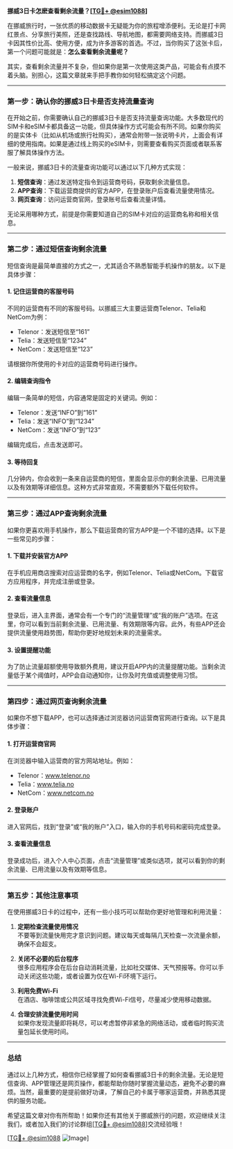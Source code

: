 **挪威3日卡怎麽查看剩余流量？[[TG💪+ @esim1088](https://t.me/s/esim1088)]**

在挪威旅行时，一张优质的移动数据卡无疑能为你的旅程增添便利。无论是打卡网红景点、分享旅行美照，还是查找路线、导航地图，都需要网络支持。而挪威3日卡因其性价比高、使用方便，成为许多游客的首选。不过，当你购买了这张卡后，第一个问题可能就是：**怎么查看剩余流量呢？**

其实，查看剩余流量并不复杂，但如果你是第一次使用这类产品，可能会有点摸不着头脑。别担心，这篇文章就来手把手教你如何轻松搞定这个问题。

---

### **第一步：确认你的挪威3日卡是否支持流量查询**
在开始之前，你需要确认自己的挪威3日卡是否支持流量查询功能。大多数现代的SIM卡和eSIM卡都具备这一功能，但具体操作方式可能会有所不同。如果你购买的是实体卡（比如从机场或旅行社购买），通常会附带一张说明卡片，上面会有详细的使用指南。如果是通过线上购买的eSIM卡，则需要查看购买页面或者联系客服了解具体操作方法。

一般来说，挪威3日卡的流量查询功能可以通过以下几种方式实现：

1. **短信查询**：通过发送特定指令到运营商号码，获取剩余流量信息。
2. **APP查询**：下载运营商提供的官方APP，在登录账户后查看流量使用情况。
3. **网页查询**：访问运营商官网，登录账号后查看流量详情。

无论采用哪种方式，前提是你需要知道自己的SIM卡对应的运营商名称和相关信息。

---

### **第二步：通过短信查询剩余流量**
短信查询是最简单直接的方式之一，尤其适合不熟悉智能手机操作的朋友。以下是具体步骤：

#### **1. 记住运营商的客服号码**
不同的运营商有不同的客服号码。以挪威三大主要运营商Telenor、Telia和NetCom为例：
- Telenor：发送短信至“161”
- Telia：发送短信至“1234”
- NetCom：发送短信至“123”

请根据你所使用的卡对应的运营商号码进行操作。

#### **2. 编辑查询指令**
编辑一条简单的短信，内容通常是固定的关键词。例如：
- Telenor：发送“INFO”到“161”
- Telia：发送“INFO”到“1234”
- NetCom：发送“INFO”到“123”

编辑完成后，点击发送即可。

#### **3. 等待回复**
几分钟内，你会收到一条来自运营商的短信，里面会显示你的剩余流量、已用流量以及有效期等详细信息。这种方式非常直观，不需要额外下载任何软件。

---

### **第三步：通过APP查询剩余流量**
如果你更喜欢用手机操作，那么下载运营商的官方APP是一个不错的选择。以下是一些常见的步骤：

#### **1. 下载并安装官方APP**
在手机应用商店搜索对应运营商的名字，例如Telenor、Telia或NetCom。下载官方应用程序，并完成注册或登录。

#### **2. 查看流量信息**
登录后，进入主界面，通常会有一个专门的“流量管理”或“我的账户”选项。在这里，你可以看到当前剩余流量、已用流量、有效期限等内容。此外，有些APP还会提供流量使用趋势图，帮助你更好地规划未来的流量需求。

#### **3. 设置提醒功能**
为了防止流量超额使用导致额外费用，建议开启APP内的流量提醒功能。当剩余流量低于某个阈值时，APP会自动通知你，让你及时充值或调整使用习惯。

---

### **第四步：通过网页查询剩余流量**
如果你不想下载APP，也可以选择通过浏览器访问运营商官网进行查询。以下是具体步骤：

#### **1. 打开运营商官网**
在浏览器中输入运营商的官方网站地址。例如：
- Telenor：www.telenor.no
- Telia：www.telia.no
- NetCom：www.netcom.no

#### **2. 登录账户**
进入官网后，找到“登录”或“我的账户”入口，输入你的手机号码和密码完成登录。

#### **3. 查看流量信息**
登录成功后，进入个人中心页面，点击“流量管理”或类似选项，就可以看到你的剩余流量、已用流量以及有效期等信息。

---

### **第五步：其他注意事项**
在使用挪威3日卡的过程中，还有一些小技巧可以帮助你更好地管理和利用流量：

1. **定期检查流量使用情况**  
   不要等到流量快用完才意识到问题。建议每天或每隔几天检查一次流量余额，确保不会超支。

2. **关闭不必要的后台程序**  
   很多应用程序会在后台自动消耗流量，比如社交媒体、天气预报等。你可以手动关闭这些功能，或者设置为仅在Wi-Fi环境下运行。

3. **利用免费Wi-Fi**  
   在酒店、咖啡馆或公共区域寻找免费Wi-Fi信号，尽量减少使用移动数据。

4. **合理安排流量使用时间**  
   如果你发现流量即将耗尽，可以考虑暂停非紧急的网络活动，或者临时购买流量包延长使用时间。

---

### **总结**
通过以上几种方式，相信你已经掌握了如何查看挪威3日卡的剩余流量。无论是短信查询、APP管理还是网页操作，都能帮助你随时掌握流量动态，避免不必要的麻烦。当然，最重要的是提前做好功课，了解自己的卡属于哪家运营商，并熟悉其提供的服务功能。

希望这篇文章对你有所帮助！如果你还有其他关于挪威旅行的问题，欢迎继续关注我们，或者加入我们的讨论群组[[TG💪+ @esim1088](https://t.me/s/esim1088)]交流经验哦！

[[TG💪+ @esim1088](https://t.me/s/esim1088) ![Image](https://i.postimg.cc/4NQfJmqS/Snipaste-2025-05-13-00-14-12.png)]
